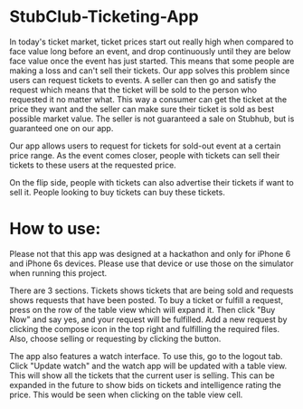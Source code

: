 # StubClub-Ticketing-App

In today's ticket market, ticket prices start out really high when compared to face value long before an event, and drop continuously until they are below face value once the event has just started. This means that some people are making a loss and can't sell their tickets. Our app solves this problem since users can request tickets to events. A seller can then go and satisfy the request which means that the ticket will be sold to the person who requested it no matter what. This way a consumer can get the ticket at the price they want and the seller can make sure their ticket is sold as best possible market value. The seller is not guaranteed a sale on Stubhub, but is guaranteed one on our app.

Our app allows users to request for tickets for sold-out event at a certain price range. As the event comes closer, people with tickets can sell their tickets to these users at the requested price.

On the flip side, people with tickets can also advertise their tickets if want to sell it. People looking to buy tickets can buy these tickets.

# How to use:

Please not that this app was designed at a hackathon and only for iPhone 6 and iPhone 6s devices. Please use that device or use those on the simulator when running this project.

There are 3 sections. Tickets shows tickets that are being sold and requests shows requests that have been posted. To buy a ticket or fulfill a request, press on the row of the table view which will expand it. Then click "Buy Now" and say yes, and your request will be fulfilled. Add a new request by clicking the compose icon in the top right and fulfilling the required files. Also, choose selling or requesting by clicking the button. 

The app also features a watch interface. To use this, go to the logout tab. Click "Update watch" and the watch app will be updated with a table view. This will show all the tickets that the current user is selling. This can be expanded in the future to show bids on tickets and intelligence rating the price. This would be seen when clicking on the table view cell. 
